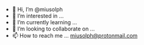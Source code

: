 - 👋 Hi, I’m @miusolph
- 👀 I’m interested in ... 
- 🌱 I’m currently learning ...
- 💞️ I’m looking to collaborate on ...
- 📫 How to reach me ... miusolph@protonmail.com

<!---
miusolph/miusolph is a ✨ special ✨ repository because its `README.md` (this file) appears on your GitHub profile.
You can click the Preview link to take a look at your changes.
--->
